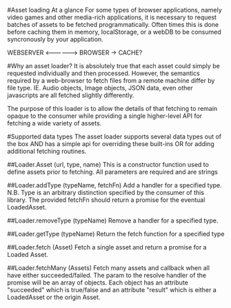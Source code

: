 #Asset loading At a glance
For some types of browser applications, namely video games and other media-rich
applications, it is necessary to request batches of assets to be fetched 
programmatically.  Often times this is done before caching them in memory, 
localStorage, or a webDB to be consumed syncronously by your application.

WEBSERVER <------> BROWSER -> CACHE?

#Why an asset loader?
It is absolutely true that each asset could simply be requested individually
and then processed.  However, the semantics required by a web-browser to fetch
files from a remote machine differ by file type.  IE.  Audio objects, Image objects,
JSON data, even other javascripts are all fetched slightly differently.  

The purpose of this loader is to allow the details of that fetching to remain
opaque to the consumer while providing a single higher-level API for fetching 
a wide variety of assets.

#Supported data types
The asset loader supports several data types out of the box AND has a simple api
for overriding these built-ins OR for adding additional fetching routines.  

##Loader.Asset (url, type, name)
This is a constructor function used to define assets prior to fetching.
All parameters are required and are strings

##Loader.addType (typeName, fetchFn) 
Add a handler for a specified type.  N.B.  Type is an arbitrary distinction specified
by the consumer of this library.  The provided fetchFn should return a promise 
for the eventual LoadedAsset.

##Loader.removeType (typeName)
Remove a handler for a specified type.

##Loader.getType (typeName) 
Return the fetch function for a specified type

##Loader.fetch (Asset)
Fetch a single asset and return a promise for a Loaded Asset.

##Loader.fetchMany (Assets)
Fetch many assets and callback when all have either succeeded/failed.  The param
to the resolve handler of the promise will be an array of objects.  Each object
has an attribute "succeeded" which is true/false and an attribute "result" which
is either a LoadedAsset or the origin Asset.

